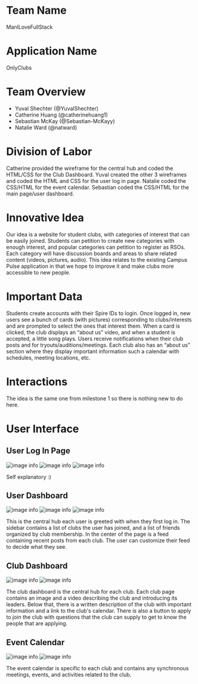 # Team Name

ManILoveFullStack

# Application Name

OnlyClubs

# Team Overview

* Yuval Shechter (@YuvalShechter)
* Catherine Huang (@catherinehuang1)
* Sebastian McKay (@Sebastian-McKayy)
* Natalie Ward (@natward)

# Division of Labor

Catherine provided the wireframe for the central hub and coded the HTML/CSS for the Club Dashboard. Yuval created the other 3 wireframes and coded the HTML and CSS for the user log in page. Natalie coded the CSS/HTML for the event calendar. Sebastian coded the CSS/HTML for the main page/user dashboard. 

# Innovative Idea

Our idea is a website for student clubs, with categories of interest that can be easily joined. Students can petition to create new categories with enough interest, and popular categories can petition to register as RSOs. Each category will have discussion boards and areas to share related content (videos, pictures, audio). This idea relates to the existing Campus Pulse application in that we hope to improve it and make clubs more accessible to new people.

# Important Data

Students create accounts with their Spire IDs to login. Once logged in, new users see a bunch of cards (with pictures) corresponding to clubs/interests and are prompted to select the ones that interest them. When a card is clicked, the club displays an “about us” video, and when a student is accepted, a little song plays. Users receive notifications when their club posts and for tryouts/auditions/meetings. Each club also has an “about us” section where they display important information such a calendar with schedules, meeting locations, etc.

# Interactions

The idea is the same one from milestone 1 so there is nothing new to do here.

# User Interface

## User Log In Page

![image info](./images/loginwireframe.png)
![image info](./images/Sign_In_Page.png)
![image info](./images/Sign_Up_Page.png)

Self explanatory :)

## User Dashboard

![image info](./images/mainpagewireframe.png)
![image info](./images/MainPageScreenshot2.png)
![image info](./images/MainPageScreenshot.png)

This is the central hub each user is greeted with when they first log in. The sidebar contains a list of clubs the user has joined, and a list of friends organized by club membership. In the center of the page is a feed containing recent posts from each club. The user can customize their feed to decide what they see.

## Club Dashboard

![image info](./images/clubpagewireframe.png)
![image info](./images/Club%20Page%20screenshot.jpg)

The club dashboard is the central hub for each club. Each club page contains an image and a video describing the club and introducing its leaders. Below that, there is a written description of the club with important information and a link to the club's calendar. There is also a button to apply to join the club with questions that the club can supply to get to know the people that are applying.

## Event Calendar

![image info](./images/calendarwireframe.png)
![image info](./images/calendarscrnshot.png)

The event calendar is specific to each club and contains any synchronous meetings, events, and activities related to the club.
